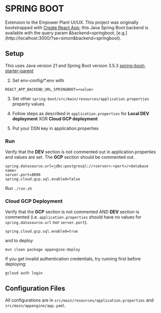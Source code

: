 # SPRING BOOT
Extension to the Empower Plant UI/UX. This project was originally bootstrapped with [Create React App](https://github.com/facebook/create-react-app); this Java Spring Boot backend is available with the query param &backend=springboot, [e.g.] (http://localhost:3000/?se=simon&backend=springboot).

## Setup
This uses Java version 21 and Spring Boot version 3.5.3 [spring-boot-starter-parent](https://mvnrepository.com/artifact/org.springframework.boot/spring-boot-starter-parent/3.5.3)

2. Set env-config/*.env with
```
REACT_APP_BACKEND_URL_SPRINGBOOT=<value>
```

3. Set other `spring-boot/src/main/resources/application.properties` property values

4. Follow steps as described in `application.properties` for **Local DEV deployment** XOR **Cloud GCP deployment**

5. Put your DSN key in application.properties

### Run
Verify that the **DEV** section is not commented out in application.properties and values are set. The **GCP** section should be commented out.
```
spring.datasource.url=jdbc:postgresql://<server>:<port>/<database name>
server.port=8090
spring.cloud.gcp.sql.enabled=false
```

Run `./run.sh`

### Cloud GCP Deployment
Verify that the **GCP** section is not commented AND **DEV** section is commented (i.e. `application.properties` should have no values for `spring.datasource.url` nor `server.port`).
```
spring.cloud.gcp.sql.enabled=true
``` 

and to deploy
```
mvn clean package appengine:deploy
```

If you get invalid authentication credentials, try running first before deploying:
```
gcloud auth login
```

## Configuration Files
All configurations are in `src/main/resources/application.properties` and `src/main/appengine/app.yaml`.

